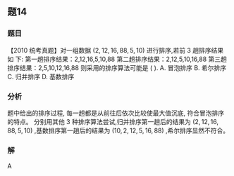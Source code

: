 ## 题14
### 题目
【2010 统考真题】对一组数据 $( {2,{12},{16},{88},5,{10}})$ 进行排序,若前 3 趟排序结果如  下:
第一趟排序结果：2,12,16,5,10,88
第二趟排序结果：2,12,5,10,16,88
第三趟排序结果：2,5,10,12,16,88
则采用的排序算法可能是 ( ).
A. 冒泡排序 B. 希尔排序 C. 归并排序 D. 基数排序
### 分析
题中给出的排序过程, 每一趟都是从前往后依次比较使最大值沉底, 符合冒泡排序的特点。
分别用其他 3 种排序算法尝试,归并排序第一趟后的结果为 $( {2,{12},{16},{88},5,{10}})$ ,基数排序第一趟后的结果为 $( {{10},2,{12},5,{16},{88}})$ ,希尔排序显然不符合。
### 解
A